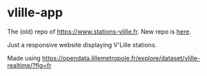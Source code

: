 # vlille-app

The (old) repo of https://www.stations-vlille.fr. New repo is [here](https://github.com/jhujhul/vlille-mapbox).

Just a responsive website displaying V'Lille stations.

Made using https://opendata.lillemetropole.fr/explore/dataset/vlille-realtime/?flg=fr
